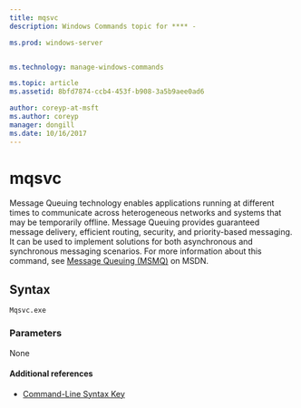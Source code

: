 ```yaml
---
title: mqsvc
description: Windows Commands topic for **** - 

ms.prod: windows-server


ms.technology: manage-windows-commands

ms.topic: article
ms.assetid: 8bfd7874-ccb4-453f-b908-3a5b9aee0ad6

author: coreyp-at-msft
ms.author: coreyp
manager: dongill
ms.date: 10/16/2017
---
```


# mqsvc



Message Queuing technology enables applications running at different times to communicate across heterogeneous networks and systems that may be temporarily offline. Message Queuing provides guaranteed message delivery, efficient routing, security, and priority-based messaging. It can be used to implement solutions for both asynchronous and synchronous messaging scenarios. For more information about this command, see [Message Queuing (MSMQ)](https://go.microsoft.com/fwlink/?LinkId=248723) on MSDN.

## Syntax

```
Mqsvc.exe
```

### Parameters

None

#### Additional references

-   [Command-Line Syntax Key](command-line-syntax-key.md)